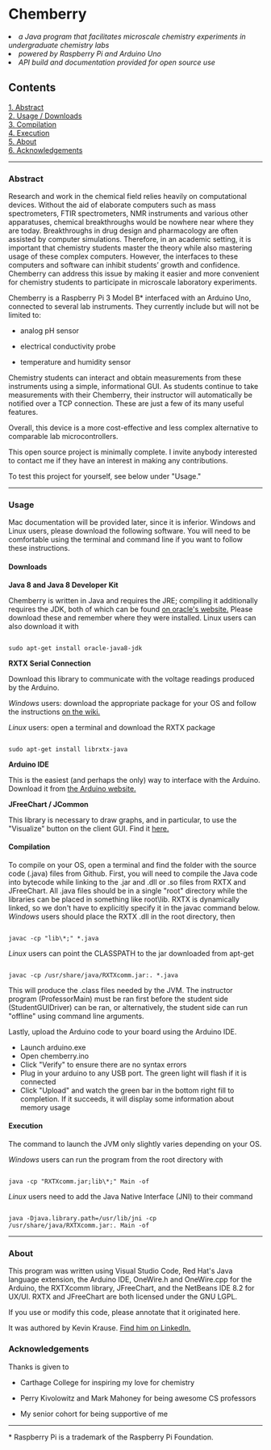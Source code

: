 <h1>Chemberry</h1>
<li><i>a Java program that facilitates microscale chemistry experiments in undergraduate chemistry labs</i>
<li><i>powered by Raspberry Pi and Arduino Uno</i>
  <li><i>API build and documentation provided for open source use</i>
<h2>Contents</h2>
<a href="#abstract"> 1. Abstract</a><br>
<a href="#usage">2. Usage / Downloads</a><br>
<a href="#compilation">3. Compilation</a><br>
<a href="#execution">4. Execution</a><br>
<a href="#about">5. About</a><br>
<a href="#acknowledgements">6. Acknowledgements</a><br>
<hr>
<h3 id="abstract">Abstract</h3>

Research and work in the chemical field relies heavily on computational devices. Without the aid of elaborate computers such as mass spectrometers, FTIR spectrometers, NMR instruments and various other apparatuses, chemical breakthroughs would be nowhere near where they are today. Breakthroughs in drug design and pharmacology are often assisted by computer simulations. Therefore, in an academic setting, it is important that chemistry students master the theory while also mastering usage of these complex computers. However, the interfaces to these computers and software can inhibit students’ growth and confidence. Chemberry can address this issue by making it easier and more convenient for chemistry students to participate in microscale laboratory experiments.

  

Chemberry is a Raspberry Pi 3 Model B* interfaced with an Arduino Uno, connected to several lab instruments. They currently include but will not be limited to:

  

* analog pH sensor

* electrical conductivity probe

* temperature and humidity sensor

  

Chemistry students can interact and obtain measurements from these instruments using a simple, informational GUI. As students continue to take measurements with their Chemberry, their instructor will automatically be notified over a TCP connection. These are just a few of its many useful features.

  

Overall, this device is a more cost-effective and less complex alternative to comparable lab microcontrollers.

  

This open source project is minimally complete. I invite anybody interested to contact me if they have an interest in making any contributions.

  

To test this project for yourself, see below under "Usage."

<hr>

  

<h3 id="usage">Usage</h3>

Mac documentation will be provided later, since it is inferior. Windows and Linux users, please download the following software. You will need to be comfortable using the terminal and command line if you want to follow these instructions.<br>

<h4>Downloads</h4>

<b>Java 8 and Java 8 Developer Kit</b><br>

Chemberry is written in Java and requires the JRE; compiling it additionally requires the JDK, both of which can be found <a  href = "http://www.oracle.com/technetwork/java/javase/downloads/index.html">on oracle's website.</a> Please download these and remember where they were installed. Linux users can also download it with

  

```

sudo apt-get install oracle-java8-jdk

```

<b>RXTX Serial Connection</b><br>

Download this library to communicate with the voltage readings produced by the Arduino. <br>

<i>Windows</i> users: download the appropriate package for your OS and follow the instructions <a  href = "http://rxtx.qbang.org/wiki/index.php/Download">on the wiki.</a>  <br>

<i>Linux</i> users: open a terminal and download the RXTX package

  

```

sudo apt-get install librxtx-java

```

<b>Arduino IDE</b>

This is the easiest (and perhaps the only) way to interface with the Arduino. Download it from <a  href = "http://rxtx.qbang.org/wiki/index.php/Download">the Arduino website.</a>

<b>JFreeChart / JCommon</b>

This library is necessary to draw graphs, and in particular, to use the "Visualize" button on the client GUI. Find it <a href = "http://www.jfree.org/index.html"> here. </a>

<h4 id="compilation">Compilation</h4>

To compile on your OS, open a terminal and find the folder with the source code (.java) files from Github. First, you will need to compile the Java code into bytecode while linking to the .jar and .dll or .so files from RXTX and JFreeChart. All .java files should be in a single "root" directory while the libraries can be placed in something like root\lib\. RXTX is dynamically linked, so we don't have to explicitly specify it in the javac command below.<br>
<i>Windows</i> users should place the RXTX .dll in the root directory, then

  

```

javac -cp "lib\*;" *.java

```

<i>Linux</i> users can point the CLASSPATH to the jar downloaded from apt-get

```

javac -cp /usr/share/java/RXTXcomm.jar:. *.java

```

  

This will produce the .class files needed by the JVM. The instructor program (ProfessorMain) must be ran first before the student side (StudentGUIDriver) can be ran, or alternatively, the student side can run "offline" using command line arguments. 

  

Lastly, upload the Arduino code to your board using the Arduino IDE.

<ul>

<li>Launch arduino.exe</li>

<li>Open chemberry.ino

<li>Click "Verify" to ensure there are no syntax errors

<li>Plug in your arduino to any USB port. The green light will flash if it is connected</li>

<li>Click "Upload" and watch the green bar in the bottom right fill to completion. If it succeeds, it will display some information about memory usage

</ul>

<h4 id="execution">Execution</h4>

The command to launch the JVM only slightly varies depending on your OS.<br>

<i>Windows</i> users can run the program from the root directory with

  

```

java -cp "RXTXcomm.jar;lib\*;" Main -of

```

  

<i>Linux</i> users need to add the Java Native Interface (JNI) to their command

```

java -Djava.library.path=/usr/lib/jni -cp /usr/share/java/RXTXcomm.jar:. Main -of

```

  

<hr>

  

<h3 id="about">About</h3>

  

This program was written using Visual Studio Code, Red Hat's Java language extension, the Arduino IDE, OneWire.h and OneWire.cpp for the Arduino, the RXTXcomm library, JFreeChart, and the NetBeans IDE 8.2 for UX/UI. RXTX and JFreeChart are both licensed under the GNU LGPL.<br> 

If you use or modify this code, please annotate that it originated here.

It was authored by Kevin Krause. <a  href = "https://www.linkedin.com/in/kevin-krause-131664105/"> Find him on LinkedIn.</a>

  

<h3 id="acknowledgements">Acknowledgements</h3>

  

Thanks is given to

  

* Carthage College for inspiring my love for chemistry

* Perry Kivolowitz and Mark Mahoney for being awesome CS professors

* My senior cohort for being supportive of me

<hr>
* Raspberry Pi is a trademark of the Raspberry Pi Foundation.